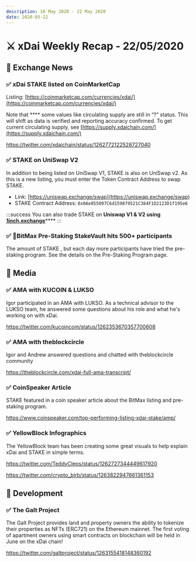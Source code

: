 ```yaml
---
description: 16 May 2020 - 22 May 2020
date: 2020-05-22
---
```


# ⚔️ xDai Weekly Recap - 22/05/2020

## :satellite: Exchange News

### ✅ **xDai STAKE listed on CoinMarketCap**

Listing: [https://coinmarketcap.com/currencies/xdai/](https://coinmarketcap.com/currencies/xdai/)

Note that **** some values like circulating supply are still in “?” status. This will shift as data is verified and reporting accuracy confirmed. To get current circulating supply, see [https://supply.xdaichain.com/](https://supply.xdaichain.com/)

https://twitter.com/xdaichain/status/1262772122528727040

### ✅ **STAKE on UniSwap V2**

In addition to being listed on UniSwap V1, STAKE is also on UniSwap v2. As this is a new listing, you must enter the Token Contract Address to swap STAKE.

* Link: [https://uniswap.exchange/swap](https://uniswap.exchange/swap)
* STAKE Contract Address: `0x0Ae055097C6d159879521C384F1D2123D1f195e6`

:::success
You can also trade STAKE on **Uniswap V1 & V2 using** [**1inch.exchange**](https://1inch.exchange/#/ETH/STAKE)****
:::

### ✅ :tada:BitMax Pre-Staking StakeVault hits 500+ participants

The amount of STAKE , but each day more participants have tried the pre-staking program. See the details on the Pre-Staking Program page.

## :newspaper: Media

### ✅ AMA with KUCOIN & LUKSO

Igor participated in an AMA with LUKSO. As a technical advisor to the LUKSO team, he answered some questions about his role and what he's working on with xDai.

https://twitter.com/kucoincom/status/1262353670357700608

### ✅ AMA with theblockcircle

Igor and Andrew answered questions and chatted with theblockcircle community

https://theblockcircle.com/xdai-full-ama-transcript/

### ✅ CoinSpeaker Article

STAKE featured in a coin speaker article about the BitMax listing and pre-staking program.

https://www.coinspeaker.com/top-performing-listing-xdai-stake/amp/

### ✅ YellowBlock Infographics

The YellowBlock team has been creating some great visuals to help explain xDai and STAKE in simple terms.

https://twitter.com/TeddyCleps/status/1262727344449617920

https://twitter.com/crypto_birb/status/1263822947661361153

## :office: Development

### ✅ The Galt Project

The Galt Project provides land and property owners the ability to tokenize their properties as NFTs (ERC721) on the Ethereum mainnet. The first voting of apartment owners using smart contracts on blockchain will be held in June on the xDai chain!

https://twitter.com/galtproject/status/1263155418148360192

